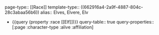 page-type:: [[Race]]
template-type:: ((662916a4-2a9f-4887-804c-28c3abaa56b6))
alias:: Elves, Elvere, Elv

- {{query (property :race [[Elf]])}}
  query-table:: true
  query-properties:: [:page :character-type :alive :affiliation]
